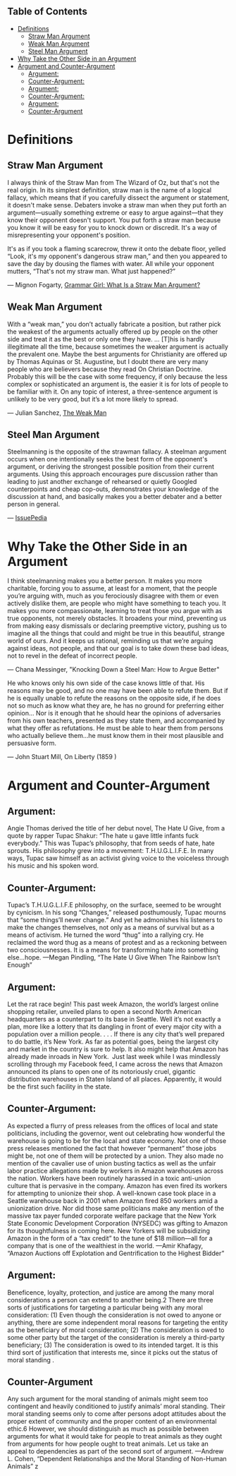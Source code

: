 <div id="table-of-contents">
<h2>Table of Contents</h2>
<div id="text-table-of-contents">
<ul>
<li><a href="#orgheadline4">Definitions</a>
<ul>
<li><a href="#orgheadline1">Straw Man  Argument</a></li>
<li><a href="#orgheadline2">Weak Man Argument</a></li>
<li><a href="#orgheadline3">Steel Man Argument</a></li>
</ul>
</li>
<li><a href="#orgheadline5">Why Take the Other Side in an Argument</a></li>
<li><a href="#orgheadline12">Argument and Counter-Argument</a>
<ul>
<li><a href="#orgheadline6">Argument:</a></li>
<li><a href="#orgheadline7">Counter-Argument:</a></li>
<li><a href="#orgheadline8">Argument:</a></li>
<li><a href="#orgheadline9">Counter-Argument:</a></li>
<li><a href="#orgheadline10">Argument:</a></li>
<li><a href="#orgheadline11">Counter-Argument</a></li>
</ul>
</li>
</ul>
</div>
</div>


# Definitions<a id="orgheadline4"></a>

## Straw Man  Argument<a id="orgheadline1"></a>

I always think of the Straw Man from The Wizard of Oz, but that's not the real origin. In its simplest definition, straw man is the name of a logical fallacy, which means that if you carefully dissect the argument or statement, it doesn't make sense. Debaters invoke a straw man when they put forth an argument—usually something extreme or easy to argue against—that they know their opponent doesn't support. You put forth a straw man because you know it will be easy for you to knock down or discredit. It's a way of misrepresenting your opponent's position.

It's as if you took a flaming scarecrow, threw it onto the debate floor, yelled “Look, it's my opponent's dangerous straw man,” and then you appeared to save the day by dousing the flames with water. All while your opponent mutters, “That's not my straw man. What just happened?”

— Mignon Fogarty, [Grammar Girl: What Is a Straw Man Argument?](http://www.quickanddirtytips.com/education/grammar/what-is-a-straw-man-argument)

## Weak Man Argument<a id="orgheadline2"></a>

With a “weak man,” you don’t actually fabricate a position, but rather pick the weakest of the arguments actually offered up by people on the other side and treat it as the best or only one they have. &#x2026; [T]his is hardly illegitimate all the time, because sometimes the weaker argument is actually the prevalent one. Maybe the best arguments for Christianity are offered up by Thomas Aquinas or St. Augustine, but I doubt there are very many people who are believers because they read On Christian Doctrine. Probably this will be the case with some frequency, if only because the less complex or sophisticated an argument is, the easier it is for lots of people to be familiar with it. On any topic of interest, a three-sentence argument is unlikely to be very good, but it’s a lot more likely to spread.

— Julian Sanchez, [The Weak Man](http://www.juliansanchez.com/2009/07/01/the-weak-man/)

## Steel Man Argument<a id="orgheadline3"></a>

Steelmanning is the opposite of the strawman fallacy. A steelman argument occurs when one intentionally seeks the best form of the opponent's argument, or deriving the strongest possible position from their current arguments. Using this approach encourages pure discussion rather than leading to just another exchange of rehearsed or quietly Googled counterpoints and cheap cop-outs, demonstrates your knowledge of the discussion at hand, and basically makes you a better debater and a better person in general.

— [IssuePedia](http://issuepedia.org/Steel_man_argument)

# Why Take the Other Side in an Argument<a id="orgheadline5"></a>

I think steelmanning makes you a better person. It makes you more charitable, forcing you to assume, at least for a moment, that the people you’re arguing with, much as you ferociously disagree with them or even actively dislike them, are people who might have something to teach you. It makes you more compassionate, learning to treat those you argue with as true opponents, not merely obstacles. It broadens your mind, preventing us from making easy dismissals or declaring preemptive victory, pushing us to imagine all the things that could and might be true in this beautiful, strange world of ours. And it keeps us rational, reminding us that we’re arguing against ideas, not people, and that our goal is to take down these bad ideas, not to revel in the defeat of incorrect people.

— Chana Messinger, "Knocking Down a Steel Man: How to Argue Better"

He who knows only his own side of the case knows little of that. His reasons may be good, and no one may have been able to refute them. But if he is equally unable to refute the reasons on the opposite side, if he does not so much as know what they are, he has no ground for preferring either opinion&#x2026; Nor is it enough that he should hear the opinions of adversaries from his own teachers, presented as they state them, and accompanied by what they offer as refutations. He must be able to hear them from persons who actually believe them&#x2026;he must know them in their most plausible and persuasive form.

— John Stuart Mill, On Liberty (1859
)

# Argument and Counter-Argument<a id="orgheadline12"></a>

## Argument:<a id="orgheadline6"></a>

Angie Thomas derived the title of her debut novel, The Hate U Give, from a quote by rapper Tupac Shakur: “The hate u gave little infants fuck everybody.” This was Tupac’s philosophy, that from seeds of hate, hate sprouts. His philosophy grew into a movement: T.H.U.G.L.I.F.E. In many ways, Tupac saw himself as an activist giving voice to the voiceless through his music and his spoken word.

## Counter-Argument:<a id="orgheadline7"></a>

Tupac’s T.H.U.G.L.I.F.E philosophy, on the surface, seemed to be wrought by cynicism. In his song “Changes,” released posthumously, Tupac mourns that “some things’ll never change.” And yet he admonishes his listeners to make the changes themselves, not only as a means of survival but as a means of activism. He turned the word “thug” into a rallying cry. He reclaimed the word thug as a means of protest and as a reckoning between two consciousnesses. It is a means for transforming hate into something else…hope.
—Megan Pindling, “The Hate U Give When The Rainbow Isn’t Enough”

## Argument:<a id="orgheadline8"></a>

Let the rat race begin! This past week Amazon, the world’s largest online shopping retailer, unveiled plans to open a second North American headquarters as a counterpart to its base in Seattle. Well it’s not exactly a plan, more like a lottery that its dangling in front of every major city with a population over a million people. . . . If there is any city that’s well prepared to do battle, it’s New York. As far as potential goes, being the largest city and market in the country is sure to help. It also might help that Amazon has already made inroads in New York.  Just last week while I was mindlessly scrolling through my Facebook feed, I came across the news that Amazon announced its plans to open one of its notoriously cruel, gigantic distribution warehouses in Staten Island of all places. Apparently, it would be the first such facility in the state.

## Counter-Argument:<a id="orgheadline9"></a>

As expected a flurry of press releases from the offices of local and state politicians, including the governor, went out celebrating how wonderful the warehouse is going to be for the local and state economy. Not one of those press releases mentioned the fact that however “permanent” those jobs might be, not one of them will be protected by a union. They also made no mention of the cavalier use of union busting tactics as well as the unfair labor practice allegations made by workers in Amazon warehouses across the nation. Workers have been routinely harassed in a toxic anti-union culture that is pervasive in the company. Amazon has even fired its workers for attempting to unionize their shop. A well-known case took place in a Seattle warehouse back in 2001 when Amazon fired 850 workers amid a unionization drive.
Nor did those same politicians make any mention of the massive tax payer funded corporate welfare package that the New York State Economic Development Corporation (NYSEDC) was gifting to Amazon for its thoughtfulness in coming here. New Yorkers will be subsidizing Amazon in the form of a “tax credit” to the tune of $18 million—all for a company that is one of the wealthiest in the world.
—Amir Khafagy, “Amazon Auctions off Explotation and Gentrification to the Highest Bidder”

## Argument:<a id="orgheadline10"></a>

Beneficence, loyalty, protection, and justice are among the many moral considerations a person can extend to another being.2  There are three sorts of justifications for targeting a particular being with any moral consideration: (1) Even though the consideration is not owed to anyone or anything, there are some independent moral reasons for targeting the entity as the beneficiary of moral consideration; (2) The consideration is owed to  some other party but the target of the consideration is merely a third-party beneficiary; (3) The consideration is owed to  its intended target. It is this third sort of justification that interests me, since it picks out the status of moral standing .

## Counter-Argument<a id="orgheadline11"></a>

Any such argument for the moral standing of animals might seem too contingent and heavily conditioned to justify animals’ moral standing. Their moral standing seems only to come after persons adopt attitudes about the proper extent of community and the proper content of an environmental ethic.6  However, we should distinguish as much as possible between arguments for what it would take for people to treat animals as they ought from arguments for how people ought to treat animals. Let us take an appeal to dependencies as part of the second sort of argument.
—Andrew L. Cohen, “Dependent Relationships and the Moral Standing of Non-Human Animals”
z
